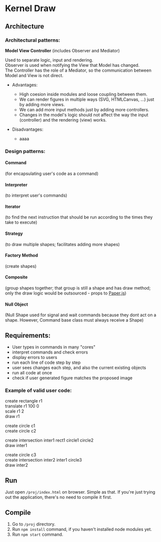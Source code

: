 # Kernel Draw

## Architecture

### Architectural patterns:

<b>Model View Controller</b> (includes Observer and Mediator)

Used to separate logic, input and rendering.<br>
Observer is used when notifying the View that Model has changed.<br>
The Controller has the role of a Mediator, so the communication between Model and View is not direct.<br>

- Advantages:
    - High coesion inside modules and loose coupling between them.
    - We can render figures in multiple ways (SVG, HTMLCanvas, ...) just by adding more views.
    - We can add more input methods just by adding more controllers.
    - Changes in the model's logic should not affect the way the input (controller) and the rendering (view) works.

- Disadvantages:
    - aaaa

### Design patterns:

#### Command
(for encapsulating user's code as a command)

#### Interpreter
(to interpret user's commands)

#### Iterator
(to find the next instruction that should be run according to the times they take to execute)

#### Strategy
(to draw multiple shapes; facilitates adding more shapes)

#### Factory Method
(create shapes)

#### Composite
(group shapes together; that group is still a shape and has draw method; only the draw logic would be outsourced - props to [Paper.js](http://paperjs.org/))

#### Null Object
(Null Shape used for signal and wait commands because they dont act on a shape. However, Command base class must always receive a Shape)

## Requirements:
- User types in commands in many "cores"
- interpret commands and check errors
- display errors to users
- run each line of code step by step
- user sees changes each step, and also the current existing objects
- run all code at once
- check if user generated figure matches the proposed image


### Example of valid user code:

create rectangle r1<br>
translate r1 100 0<br>
scale r1 2<br>
draw r1 <br>

create circle c1<br>
create circle c2<br>

create intersection inter1 rect1 circle1 circle2<br>
draw inter1<br>

create circle c3<br>
create intersection inter2 inter1 circle3<br>
draw inter2<br>

## Run
Just open `/proj/index.html` on browser. Simple as that. If you're just trying out the application, there's no need to compile it first.

## Compile
1. Go to `/proj` directory.
2. Run `npm install` command, if you haven't installed node modules yet.
3. Run `npm start` command.
